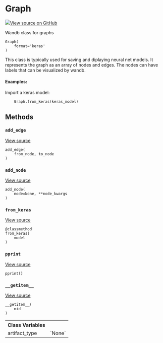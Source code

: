 # Graph

<!-- Insert buttons and diff -->


[![](https://www.tensorflow.org/images/GitHub-Mark-32px.png)View source on GitHub](https://www.github.com/wandb/client/tree/5759bab2d/wandb/data_types.py#L1035-L1193)




Wandb class for graphs

<pre><code>Graph(
    format=&#x27;keras&#x27;
)</code></pre>



<!-- Placeholder for "Used in" -->

This class is typically used for saving and diplaying neural net models.  It
represents the graph as an array of nodes and edges.  The nodes can have
labels that can be visualized by wandb.

#### Examples:

Import a keras model:
```
    Graph.from_keras(keras_model)
```



## Methods

<h3 id="add_edge"><code>add_edge</code></h3>

<a target="_blank" href="https://www.github.com/wandb/client/tree/5759bab2d/wandb/data_types.py#L1119-L1123">View source</a>

<pre><code>add_edge(
    from_node, to_node
)</code></pre>




<h3 id="add_node"><code>add_node</code></h3>

<a target="_blank" href="https://www.github.com/wandb/client/tree/5759bab2d/wandb/data_types.py#L1105-L1117">View source</a>

<pre><code>add_node(
    node=None, **node_kwargs
)</code></pre>




<h3 id="from_keras"><code>from_keras</code></h3>

<a target="_blank" href="https://www.github.com/wandb/client/tree/5759bab2d/wandb/data_types.py#L1125-L1154">View source</a>

<pre><code>@classmethod</code>
<code>from_keras(
    model
)</code></pre>




<h3 id="pprint"><code>pprint</code></h3>

<a target="_blank" href="https://www.github.com/wandb/client/tree/5759bab2d/wandb/data_types.py#L1099-L1103">View source</a>

<pre><code>pprint()</code></pre>




<h3 id="__getitem__"><code>__getitem__</code></h3>

<a target="_blank" href="https://www.github.com/wandb/client/tree/5759bab2d/wandb/data_types.py#L1096-L1097">View source</a>

<pre><code>__getitem__(
    nid
)</code></pre>








<!-- Tabular view -->
<table>
<tr><th>Class Variables</th></tr>

<tr>
<td>
artifact_type<a id="artifact_type"></a>
</td>
<td>
`None`
</td>
</tr>
</table>

